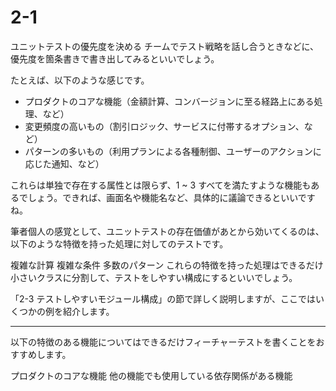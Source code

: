 # 2-1

ユニットテストの優先度を決める
チームでテスト戦略を話し合うときなどに、優先度を箇条書きで書き出してみるといいでしょう。

たとえば、以下のような感じです。

- プロダクトのコアな機能（金額計算、コンバージョンに至る経路上にある処理、など）
- 変更頻度の高いもの（割引ロジック、サービスに付帯するオプション、など）
- パターンの多いもの（利用プランによる各種制御、ユーザーのアクションに応じた通知、など）

これらは単独で存在する属性とは限らず、1 ~ 3 すべてを満たすような機能もあるでしょう。できれば、画面名や機能名など、具体的に議論できるといいですね。

筆者個人の感覚として、ユニットテストの存在価値があとから効いてくるのは、以下のような特徴を持った処理に対してのテストです。

複雑な計算
複雑な条件
多数のパターン
これらの特徴を持った処理はできるだけ小さいクラスに分割して、テストをしやすい構成にするといいでしょう。

「2-3 テストしやすいモジュール構成」の節で詳しく説明しますが、ここではいくつかの例を紹介します。

---

以下の特徴のある機能についてはできるだけフィーチャーテストを書くことをおすすめします。

プロダクトのコアな機能
他の機能でも使用している依存関係がある機能